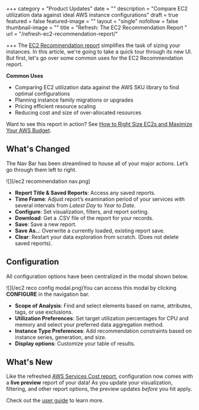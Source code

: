 +++
category = "Product Updates"
date = ""
description = "Compare EC2 utilization data against ideal AWS instance configurations"
draft = true
featured = false
featured-image = ""
layout = "single"
nofollow = false
thumbnail-image = ""
title = "Refresh: The EC2 Recommendation Report "
url = "/refresh-ec2-recommendation-report/"

+++
The [EC2 Recommendation report](https://docs.metricly.com/reports/reports-ec2-recommendations/ "EC2 Recommendation report") simplifies the task of sizing your instances. In this article, we're going to take a quick tour through its new UI. But first, let's go over some common uses for the EC2 Recommendation report.

**Common Uses**

* Comparing EC2 utilization data against the AWS SKU library to find optimal configurations
* Planning instance family migrations or upgrades
* Pricing efficient resource scaling
* Reducing cost and size of over-allocated resources

Want to see this report in action? See [How to Right Size EC2s and Maximize Your AWS Budget](https://www.metricly.com/right-size-aws-ec2/ "How to Right Size EC2s and Maximize Your AWS Budget").

## What's Changed

The Nav Bar has been streamlined to house all of your major actions. Let’s go through them left to right.

![](/ec2 recommendation nav.png)

* **Report Title & Saved Reports**: Access any saved reports.
* **Time Frame**: Adjust report’s examination period of your services with several intervals from _Latest Day_ to _Year to Date_.
* **Configure**: Set visualization, filters, and report sorting.
* **Download**: Get a .CSV file of the report for your records.
* **Save**: Save a new report.
* **Save As..**: Overwrite a currently loaded, existing report save.
* **Clear**: Restart your data exploration from scratch. (Does not delete saved reports).

## Configuration

All configuration options have been centralized in the modal shown below.

![](/ec2 reco config modal.png)You can access this modal by clicking **CONFIGURE** in the navigation bar.

* **Scope of Analysis**: Find and select elements based on name, attributes, tags, or use exclusions.
* **Utilization Preferences**: Set target utilization percentages for CPU and memory and select your preferred data aggregation method.
* **Instance Type Preferences**: Add recommendation constraints based on instance series, generation, and size.
* **Display options**: Customize your table of results.

## What's New

Like the refreshed [AWS Services Cost report](https://docs.metricly.com/reports/reports-aws-services-cost/ "AWS Services Cost report"), configuration now comes with a **live preview** report of your data! As you update your visualization, filtering, and other report options, the preview updates _before_ you hit apply.

Check out the [user guide](https://docs.metricly.com/reports/reports-ec2-recommendations/ "EC2 Recommendation report user guide") to learn more.